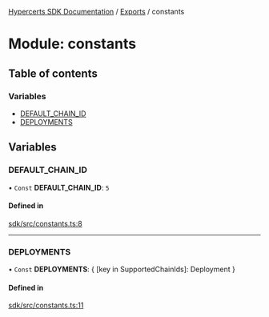 [Hypercerts SDK Documentation](../README.md) / [Exports](../modules.md) / constants

# Module: constants

## Table of contents

### Variables

- [DEFAULT_CHAIN_ID](constants.md#default_chain_id)
- [DEPLOYMENTS](constants.md#deployments)

## Variables

### DEFAULT_CHAIN_ID

• `Const` **DEFAULT_CHAIN_ID**: `5`

#### Defined in

[sdk/src/constants.ts:8](https://github.com/Network-Goods/hypercerts/blob/4e6c302/sdk/src/constants.ts#L8)

---

### DEPLOYMENTS

• `Const` **DEPLOYMENTS**: { [key in SupportedChainIds]: Deployment }

#### Defined in

[sdk/src/constants.ts:11](https://github.com/Network-Goods/hypercerts/blob/4e6c302/sdk/src/constants.ts#L11)
